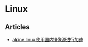 # Linux


## Articles

- [alpine linux 使用国内镜像源进行加速](https://furthergazer.top/article/2020/3/9/7.html)